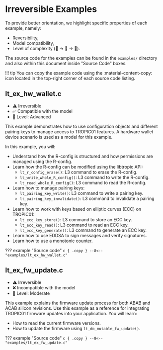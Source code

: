 # Irreversible Examples

To provide better orientation, we highlight specific properties of each example, namely:

- Reversibility,
- Model compatibility,
- Level of complexity (🐣 -> 🐤 -> 🐓).

The source code for the examples can be found in the `examples/` directory and also within this document inside "Source Code" boxes.

!!! tip
    You can copy the example code using the :material-content-copy: icon located in the top-right corner of each source code listing.

## lt_ex_hw_wallet.c
- ⚠️ Irreversible
- ✅ Compatible with the model
- 🐓 Level: Advanced

This example demonstrates how to use configuration objects and different pairing keys to manage access to TROPIC01 features. A hardware wallet device scenario is used as a model for this example.

In this example, you will:

- Understand how the R-config is structured and how permissions are managed using the R-config.
- Learn how the R-config can be modified using the libtropic API:
    - `lt_r_config_erase()`: L3 command to erase the R-config.
    - `lt_write_whole_R_config()`: L3 command to write the R-config.
    - `lt_read_whole_R_config()`: L3 command to read the R-config.
- Learn how to manage pairing keys:
    - `lt_pairing_key_write()`: L3 command to write a pairing key.
    - `lt_pairing_key_invalidate()`: L3 command to invalidate a pairing key.
- Learn how to work with keys based on elliptic curves (ECC) on TROPIC01:
    - `lt_ecc_key_store()`: L3 command to store an ECC key.
    - `lt_ecc_key_read()`: L3 command to read an ECC key.
    - `lt_ecc_key_generate()`: L3 command to generate an ECC key.
- Learn how to use EDDSA to sign messages and verify signatures.
- Learn how to use a monotonic counter.

??? example "Source code"
    ```c { .copy }
    --8<-- "examples/lt_ex_hw_wallet.c"
    ```

## lt_ex_fw_update.c
- ⚠️ Irreversible
- ❌ Incompatible with the model
- 🐤 Level: Moderate

This example explains the firmware update process for both ABAB and ACAB silicon revisions. Use this example as a reference for integrating TROPIC01 firmware updates into your application. You will learn:

- How to read the current firmware versions.
- How to update the firmware using `lt_do_mutable_fw_update()`.

??? example "Source code"
    ```c { .copy }
    --8<-- "examples/lt_ex_fw_update.c"
    ```